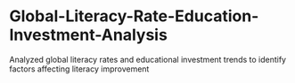 # Global-Literacy-Rate-Education-Investment-Analysis
Analyzed global literacy rates and educational investment trends to identify factors affecting literacy improvement
